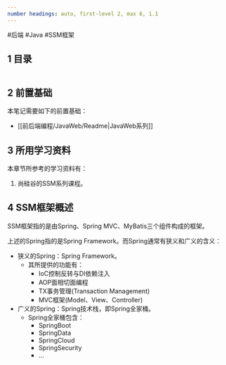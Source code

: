 ```yaml
---
number headings: auto, first-level 2, max 6, 1.1
---
```

#后端 #Java #SSM框架

## 1 目录

```toc
```

## 2 前置基础

本笔记需要如下的前置基础：
- [[前后端编程/JavaWeb/Readme|JavaWeb系列]]

## 3 所用学习资料

本章节所参考的学习资料有：
1. 尚硅谷的SSM系列课程。

## 4 SSM框架概述

SSM框架指的是由Spring、Spring MVC、MyBatis三个组件构成的框架。

上述的Spring指的是Spring Framework。而Spring通常有狭义和广义的含义：
- 狭义的Spring：Spring Framework。
	- 其所提供的功能有：
		- IoC控制反转与DI依赖注入
		- AOP面相切面编程
		- TX事务管理(Transaction Management)
		- MVC框架(Model、View、Controller)
- 广义的Spring：Spring技术栈，即Spring全家桶。
	- Spring全家桶包含：
		- SpringBoot
		- SpringData
		- SpringCloud
		- SpringSecurity
		- ...

